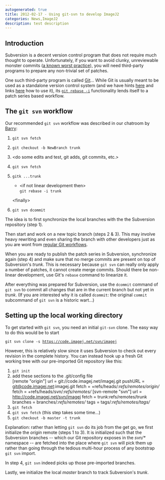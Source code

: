 ```yaml
---
autogenerated: true
title: 2012-02-17 - Using git-svn to develop ImageJ2
categories: News,ImageJ2
description: test description
---
```


Introduction
------------

Subversion is a decent version control program that does not require much thought to operate. Unfortunately, if you want to avoid clunky, unreviewable monster commits ([a known worst practice](http://www.crealytics.de/blog/2010/07/09/5-reasons-keeping-git-commits-small-mluedtke/)), you will need third-party programs to prepare any non-trivial set of patches.

One such third-party program is called [Git](Git)... While Git is usually meant to be used as a standalone version control system (and we have hints [here](/develop/git/notes) and links [here](Git) how to use it), its [`git rebase -i`](/develop/git/topic-branches) functionality lends itself to a patch series based workflow.

The `git svn` workflow
----------------------

Our recommended `git svn` workflow was described in our chatroom by [Barry](/users/Bdezonia):

1.  `git svn fetch`
2.  `git checkout -b NewBranch trunk`
3.  &lt;do some edits and test, git adds, git commits, etc.&gt;
4.  `git svn fetch`
5.  `gitk ...trunk`
    -   &lt;if not linear development then&gt;  
        `git rebase -i trunk`

    &lt;finally&gt;
6.  `git svn dcommit`

The idea is to first synchronize the local branches with the the Subversion repository (step 1).

Then start and work on a new topic branch (steps 2 & 3). This may involve heavy rewriting and even sharing the branch with other developers just as you are wont from [regular Git workflows](http://schacon.github.com/git/gitworkflows.html).

When you are ready to publish the patch series in Subversion, synchronize again (step 4) and make sure that no merge commits are present on top of Subversion's *trunk*. This is necessary because `git svn` can really only apply a number of patches, it cannot create merge commits. Should there be non-linear development, use Git's `rebase` command to linearize it.

After everything was prepared for Subversion, use the `dcommit` command of `git svn` to commit all changes that are in the current branch but not yet in *trunk*. (If you are interested why it is called `dcommit`: the original `commit` subcommand of `git svn` is a historic wart...)

Setting up the local working directory
--------------------------------------

To get started with `git svn`, you need an initial `git-svn` clone. The easy way to do this would be to start

`git svn clone -s `[`https://code.imagej.net/svn/imagej`](https://code.imagej.net/svn/imagej)

However, this is relatively slow since it uses Subversion to check out every revision in the complete history. You can instead hook up a fresh Git working tree with our pre-imported Git repository like this:

1.  `git init`
2.  add these sections to the .git/config file  
        [remote &quot;origin&quot;]
                url = git://code.imagej.net/imagej.git
                pushURL = git@code.imagej.net:imagej.git
                fetch = +refs/heads/*:refs/remotes/origin/*
                fetch = +refs/heads/svn/*:refs/remotes/*
        [svn-remote &quot;svn&quot;]
                url = http://code.imagej.net/svn/imagej
                fetch = trunk:refs/remotes/trunk
                branches = branches/*:refs/remotes/*
                tags = tags/*:refs/remotes/tags/*
3.  `git fetch`
4.  `git svn fetch`  (this step takes some time...)
5.  `git checkout -b master -t trunk`

Explanation: rather than letting `git svn` do its job from the get go, we first initialize the *origin* remote (steps 1 to 3). It is initialized such that the Subversion branches -- which our Git repository exposes in the *svn/\** namespace -- are fetched into the place where `git svn` will pick them up rather than going through the tedious multi-hour process of any bootstrap `git svn` import.

In step 4, `git svn` indeed picks up those pre-imported branches.

Lastly, we initialize the local *master* branch to track Subversion's *trunk*.

 
